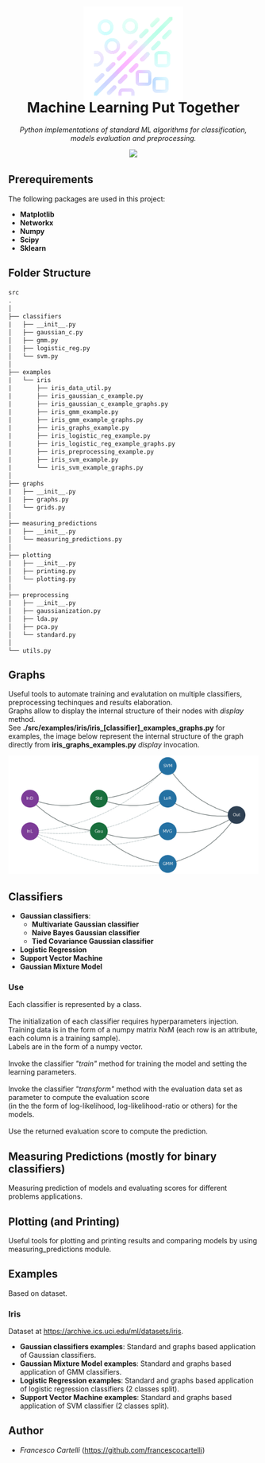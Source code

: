 
<div align="center">
  <img src="./images/logo.png" width="200" height="200" style="margin-top: 4em; margin-bottom: -4em;"/>
  <h1>Machine Learning Put Together</h1>
  <p><i>Python implementations of standard ML algorithms for classification, models evaluation and preprocessing.</i></p>
   <a href="https://www.python.org/"><img src="http://ForTheBadge.com/images/badges/made-with-python.svg"></a>
</div>

## Prerequirements   
The following packages are used in this project:  
- **Matplotlib**
- **Networkx**  
- **Numpy**  
- **Scipy**  
- **Sklearn**  
  
## Folder Structure  
```  
src  
.  
│  
├── classifiers  
|   ├── __init__.py  
│   ├── gaussian_c.py  
│   ├── gmm.py  
│   ├── logistic_reg.py  
│   └── svm.py  
│  
├── examples  
|   └── iris  
|       ├── iris_data_util.py  
|       ├── iris_gaussian_c_example.py  
|       ├── iris_gaussian_c_example_graphs.py 
|       ├── iris_gmm_example.py  
|       ├── iris_gmm_example_graphs.py 
|       ├── iris_graphs_example.py  
|       ├── iris_logistic_reg_example.py 
|       ├── iris_logistic_reg_example_graphs.py  
|       ├── iris_preprocessing_example.py  
|       ├── iris_svm_example.py  
|       └── iris_svm_example_graphs.py   
│  
├── graphs  
|   ├── __init__.py  
|   ├── graphs.py  
│   └── grids.py
│ 
├── measuring_predictions  
|   ├── __init__.py  
│   └── measuring_predictions.py  
│  
├── plotting  
|   ├── __init__.py  
│   ├── printing.py  
│   └── plotting.py  
│  
├── preprocessing  
|   ├── __init__.py  
│   ├── gaussianization.py  
│   ├── lda.py  
│   ├── pca.py  
│   └── standard.py
│  
└── utils.py  
```  

## Graphs    
Useful tools to automate training and evalutation on multiple classifiers, preprocessing techinques and results elaboration.<br>
Graphs allow to display the internal structure of their nodes with *display* method.<br>
See **./src/examples/iris/iris_[classifier]_examples_graphs.py** for examples, the image below represent the internal structure of 
the graph directly from **iris_graphs_examples.py** *display* invocation.

![iris graph example](./images/graph_strucure.png)

## Classifiers  
- **Gaussian classifiers**:  
   - **Multivariate Gaussian classifier**  
   - **Naive Bayes Gaussian classifier**  
   - **Tied Covariance Gaussian classifier**  
- **Logistic Regression**  
- **Support Vector Machine**  
- **Gaussian Mixture Model**  
  
### Use
Each classifier is represented by a class.<br>  
The initialization of each classifier requires hyperparameters injection.  
Training data is in the form of a numpy matrix NxM (each row is an attribute, each column is a training sample).  
Labels are in the form of a numpy vector.<br>  
Invoke the classifier *"train"* method for training the model and setting the learning parameters.<br>  
Invoke the classifier *"transform"* method with the evaluation data set as parameter to compute the evaluation score   
(in the the form of log-likelihood, log-likelihood-ratio or others) for the models.<br>  
Use the returned evaluation score to compute the prediction.  
  
## Measuring Predictions (mostly for binary classifiers)
Measuring prediction of models and evaluating scores for different problems applications.  
  
## Plotting (and Printing)
Useful tools for plotting and printing results and comparing models by using measuring_predictions module.  
  
## Examples  
Based on dataset.  
### Iris  
Dataset at https://archive.ics.uci.edu/ml/datasets/iris.  
- **Gaussian classifiers examples**: Standard and graphs based application of Gaussian classifiers.  
- **Gaussian Mixture Model examples**: Standard and graphs based application of GMM classifiers.   
- **Logistic Regression examples**: Standard and graphs based application of logistic regression classifiers (2 classes split).  
- **Support Vector Machine examples**: Standard and graphs based application of SVM classifier (2 classes split).
  
## Author  
- *Francesco Cartelli* (https://github.com/francescocartelli)
